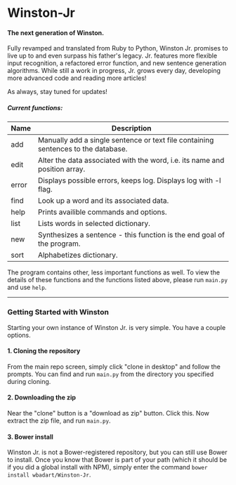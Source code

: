 # Winston-Jr
#### The next generation of Winston.

Fully revamped and translated from Ruby to Python, Winston Jr. promises to live up to and even surpass his father's legacy.  Jr. features more flexible input recognition, a refactored error function, and new sentence generation algorithms.  While still a work in progress, Jr. grows every day, developing more advanced code and reading more articles!

As always, stay tuned for updates!

##### Current functions:
Name | Description
-----|------------
add  | Manually add a single sentence or text file containing sentences to the database.
edit | Alter the data associated with the word, i.e. its name and position array.
error| Displays possible errors, keeps log. Displays log with -l flag.
find | Look up a word and its associated data.
help | Prints availible commands and options.
list | Lists words in selected dictionary.
new  | Synthesizes a sentence - this function is the end goal of the program.
sort | Alphabetizes dictionary.

The program contains other, less important functions as well. To view the details of these functions and the functions listed above, please run `main.py` and use `help`.

- - - -

### Getting Started with Winston

Starting your own instance of Winston Jr. is very simple.  You have a couple options.

#### 1. Cloning the repository

  From the main repo screen, simply click "clone in desktop" and follow the prompts. You can find and run `main.py` from the directory you specified during cloning.

#### 2. Downloading the zip

  Near the "clone" button is a "download as zip" button. Click this. Now extract the zip file, and run `main.py`.

#### 3. Bower install

  Winston Jr. is not a Bower-registered repository, but you can still use Bower to install. Once you know that Bower is part of your path (which it should be if you did a global install with NPM), simply enter the command `bower install wbadart/Winston-Jr`.
